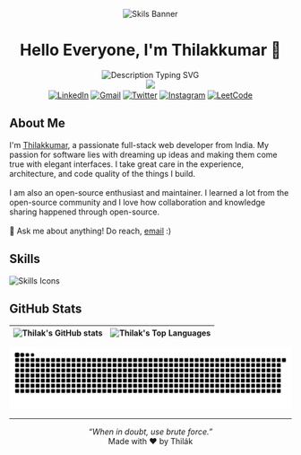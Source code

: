 <!-- Header -->
<p align="center">
  <img src="https://github.com/Anmol-Baranwal/Cool-GIFs-For-GitHub/assets/74038190/d48893bd-0757-481c-8d7e-ba3e163feae7" alt="Skils Banner"/>
</p>

<h1 align="center">Hello Everyone, I'm Thilakkumar 👋</h1>
<!-- <h3 align="center">A passionate developer with expertise in web development, data science, and more!</h3> -->


<!-- Badges and Contact -->
<div align="center">
  <img src="https://readme-typing-svg.demolab.com/?lines=Full+Stack+Web+Developer;Interested+in+AI+%7C+ML...;NIT+Trichy+Graduate&font=Fira%20Code&center=true&width=380&height=50&duration=3000&pause=1500" alt="Description Typing SVG">
  <br>
  <img src="https://api.visitorbadge.io/api/visitors?path=https%3A%2F%2Fgithub.com%2FThilak-07%2FThilak-07&label=Profile Views&labelColor=%230A0209&countColor=%230A0209" />
  <br>
  <a href="https://www.linkedin.com/in/thilakkumar-v-65610a200/"><img src="https://img.shields.io/badge/LinkedIn-d5d5d5?style=for-the-badge&logo=linkedin&logoColor=0A0209" alt="LinkedIn" /></a>
  <a href="mailto:vinaythilak002@gmail.com"><img src="https://img.shields.io/badge/Gmail-d5d5d5?style=for-the-badge&logo=gmail&logoColor=0A0209" alt="Gmail" /></a>
  <a href="https://twitter.com/Thilakkumar_V"><img src="https://img.shields.io/badge/Twitter-d5d5d5?style=for-the-badge&logo=x&logoColor=0A0209" alt="Twitter" ></a>
  <a href="https://www.instagram.com/_thilakkumar_/"><img src="https://img.shields.io/badge/Instagram-d5d5d5?style=for-the-badge&logo=instagram&logoColor=0A0209" alt="Instagram" ></a>
  <a href="https://leetcode.com/u/Thilak-07/"><img src="https://img.shields.io/badge/Leetcode-d5d5d5?style=for-the-badge&logo=LeetCode&logoColor=0A0209" alt="LeetCode" ></a>
</div>


<!-- About Me -->
## About Me

<p>
I'm <a href="https://thilak-07.github.io/Thilak/">Thilakkumar</a>, a passionate full-stack web developer from India. My passion for software lies with dreaming up ideas and making them come true with elegant interfaces. I take great care in the experience, architecture, and code quality of the things I build.
<br><br>
I am also an open-source enthusiast and maintainer. I learned a lot from the open-source community and I love how collaboration and knowledge sharing happened through open-source.
<br><br>
💬 Ask me about anything! Do reach, <a href="mailto:vinaythilak002@gmail.com">email</a> :)
</p>


<!-- Skills -->
## Skills

<p align="left">
<img src="https://skillicons.dev/icons?i=python,anaconda,opencv,c,cpp,html,css,js,react,redux,next,nodejs,express,mysql,mongodb,bootstrap,tailwind,postman,docker,git,bash,androidstudio,github,vscode,notion,linux,windows,ae,ai,ps,pr,blender,aws,gcp" alt="Skills Icons"/>
</p>


<!-- GitHub Stats -->
## GitHub Stats

| ![Thilak's GitHub stats](https://github-readme-stats.vercel.app/api?username=Thilak-07\&rank_icon=percentile&show_icons=true&theme=tokyonight&bg_color=fff&title_color=0a1931&icon_color=0a1931&text_color=0A0209&border_color=0A0209&border_radius=8) | ![Thilak's Top Languages](https://github-readme-stats.vercel.app/api/top-langs/?username=Thilak-07\&rank_icon=percentile&layout=compact&show_icons=true&theme=tokyonight&bg_color=fff&title_color=0a1931&icon_color=0a1931&text_color=0A0209&border_color=0A0209&border_radius=8) |
|---|---|


<!-- Footer with Animation -->
![Snake animation Contribution Graph](https://raw.githubusercontent.com/Anmol-Baranwal/Anmol-Baranwal/output/github-contribution-grid-snake-dark.svg)

<hr>
<div align="center">
<p>
  <i>“When in doubt, use brute force.”</i><br>
  <a style="text-decoration: none;" href="https://thilak-07.github.io/Thilak/">Made with ❤️ by Thilák</a>
</p>
</div>